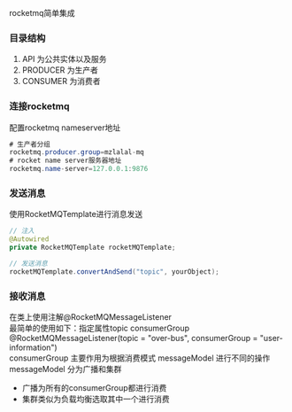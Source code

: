 rocketmq简单集成
<br/>
### 目录结构
1. API 为公共实体以及服务
2. PRODUCER 为生产者
3. CONSUMER 为消费者
### 连接rocketmq
配置rocketmq nameserver地址
``` java
# 生产者分组
rocketmq.producer.group=mzlalal-mq
# rocket name server服务器地址
rocketmq.name-server=127.0.0.1:9876
```
### 发送消息
使用RocketMQTemplate进行消息发送
``` java
// 注入
@Autowired
private RocketMQTemplate rocketMQTemplate;

// 发送消息
rocketMQTemplate.convertAndSend("topic", yourObject);
```
### 接收消息
在类上使用注解@RocketMQMessageListener
<br/>
最简单的使用如下：指定属性topic consumerGroup
<br/>@RocketMQMessageListener(topic = "over-bus", consumerGroup = "user-information")
<br/>consumerGroup 主要作用为根据消费模式 messageModel 进行不同的操作
<br/>messageModel 分为广播和集群
- 广播为所有的consumerGroup都进行消费
- 集群类似为负载均衡选取其中一个进行消费